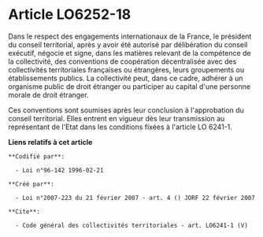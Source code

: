 # Article LO6252-18

Dans le respect des engagements internationaux de la France, le président du conseil territorial, après y avoir été autorisé
par délibération du conseil exécutif, négocie et signe, dans les matières relevant de la compétence de la collectivité, des
conventions de coopération décentralisée avec des collectivités territoriales françaises ou étrangères, leurs groupements ou
établissements publics. La collectivité peut, dans ce cadre, adhérer à un organisme public de droit étranger ou participer au
capital d'une personne morale de droit étranger. 

Ces conventions sont soumises après leur conclusion à l'approbation du conseil territorial. Elles entrent en vigueur dès leur
transmission au représentant de l'Etat dans les conditions fixées à l'article LO 6241-1.

**Liens relatifs à cet article**

	**Codifié par**:

	  - Loi n°96-142 1996-02-21

	**Créé par**:

	  - Loi n°2007-223 du 21 février 2007 - art. 4 () JORF 22 février 2007

	**Cite**:

	  - Code général des collectivités territoriales - art. LO6241-1 (V)

